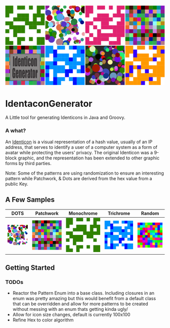 ![IdenticonGen Logo](./docs/img/IdenticonGen.png)
# IdentaconGenerator
A Little tool for generating Identicons in Java and Groovy.

### A what?
  An [Identicon](https://en.wikipedia.org/wiki/Identicon) is a visual representation of a hash value, usually of an IP address, that serves to identify a user of a computer system as a form of avatar while protecting the users' privacy. The original Identicon was a 9-block graphic, and the representation has been extended to other graphic forms by third parties.

  Note: Some of the patterns are using randomization to ensure an interesting pattern while Patchwork, & Dots are derived from the hex value from a public Key.



## A Few Samples
| DOTS | Patchwork | Monochrome | Trichrome | Random|
|------|-----------|------------|-----------|-------|
![DOTS Pattern](./docs/img/dotsIcon.svg) | ![DOTS Pattern](./docs/img/patchworkIcon.svg) | ![Monochrome Pattern](./docs/img/monoIcon.svg) | ![Trichrome Pattern](./docs/img/trichromeIcon.svg) | ![Random Pattern](./docs/img/random.svg)

## Getting Started


### TODOs
* Reactor the Pattern Enum into a base class. Including closures in an enum was pretty amazing but this would benefit from a default class that can be overridden and allow for more patterns to be created without messing with an enum thats getting kinda ugly/
* Allow for icon size changes, default is currently 100x100
* Refine Hex to color algorithm